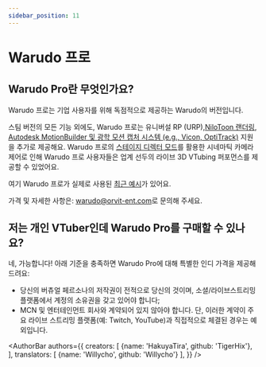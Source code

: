 ```yaml
---
sidebar_position: 11
---
```


# Warudo 프로

## Warudo Pro란 무엇인가요?

Warudo 프로는 기업 사용자를 위해 독점적으로 제공하는 Warudo의 버전입니다.

스팀 버전의 모든 기능 외에도, Warudo 프로는 유니버설 RP (URP),[NiloToon 랜더링](https://github.com/ColinLeung-NiloCat/UnityURPToonLitShaderExample#nilotoonurp-users-creations-public-media-not-nda-contents), [Autodesk MotionBuilder 및 광학 모션 캡처 시스템 (e.g., Vicon, OptiTrack)](mocap/motionbuilder) 지원을 추가로 제공해요. Warudo 프로의 [스테이지 디렉터 모드](assets/director)를 활용한 시네마틱 카메라 제어로 인해 Warudo 프로 사용자들은 업계 선두의 라이브 3D VTubing 퍼포먼스를 제공할 수 있었어요.

여기 Warudo 프로가 실제로 사용된 [최근 예시](https://twitter.com/hakuyalabs/status/1713191982162727037)가 있어요.

가격 및 자세한 사항은: [warudo@orvit-ent.com](mailto:warudo@orvit-ent.com)로 문의해 주세요.

## 저는 개인 VTuber인데 Warudo Pro를 구매할 수 있나요?

네, 가능합니다! 아래 기준을 충족하면 Warudo Pro에 대해 특별한 인디 가격을 제공해 드려요:

* 당신의 버츄얼 페르소나의 저작권이 전적으로 당신의 것이며, 소셜/라이브스트리밍 플랫폼에서 계정의 소유권을 갖고 있어야 합니다;
* MCN 및 엔터테인먼트 회사와 계약되어 있지 않아야 합니다. 단, 이러한 계약이 주요 라이브 스트리밍 플랫폼(예: Twitch, YouTube)과 직접적으로 체결된 경우는 예외입니다.

<AuthorBar authors={{
  creators: [
    {name: 'HakuyaTira', github: 'TigerHix'},
  ],
  translators: [
    {name: 'Willycho', github: 'Willycho'}
  ],
}} />
